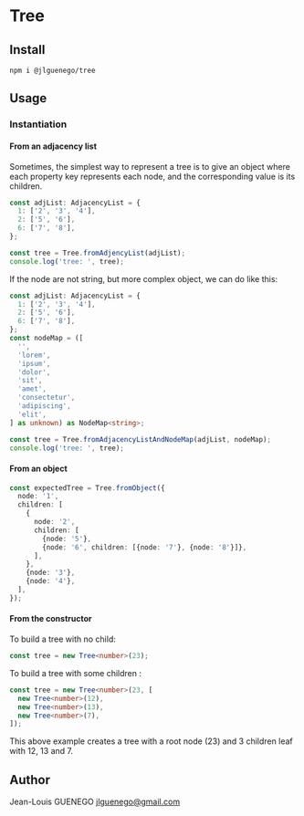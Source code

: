 # Tree

## Install

```
npm i @jlguenego/tree
```

## Usage

### Instantiation

#### From an adjacency list

Sometimes, the simplest way to represent a tree is to give an object where each property key represents each node, and the corresponding value is its children.

```ts
const adjList: AdjacencyList = {
  1: ['2', '3', '4'],
  2: ['5', '6'],
  6: ['7', '8'],
};

const tree = Tree.fromAdjencyList(adjList);
console.log('tree: ', tree);
```

If the node are not string, but more complex object, we can do like this:

```ts
const adjList: AdjacencyList = {
  1: ['2', '3', '4'],
  2: ['5', '6'],
  6: ['7', '8'],
};
const nodeMap = ([
  '',
  'lorem',
  'ipsum',
  'dolor',
  'sit',
  'amet',
  'consectetur',
  'adipiscing',
  'elit',
] as unknown) as NodeMap<string>;

const tree = Tree.fromAdjacencyListAndNodeMap(adjList, nodeMap);
console.log('tree: ', tree);
```

#### From an object

```ts
const expectedTree = Tree.fromObject({
  node: '1',
  children: [
    {
      node: '2',
      children: [
        {node: '5'},
        {node: '6', children: [{node: '7'}, {node: '8'}]},
      ],
    },
    {node: '3'},
    {node: '4'},
  ],
});
```

#### From the constructor

To build a tree with no child:

```ts
const tree = new Tree<number>(23);
```

To build a tree with some children :

```ts
const tree = new Tree<number>(23, [
  new Tree<number>(12),
  new Tree<number>(13),
  new Tree<number>(7),
]);
```

This above example creates a tree with a root node (23) and 3 children leaf with 12, 13 and 7.

## Author

Jean-Louis GUENEGO <jlguenego@gmail.com>
